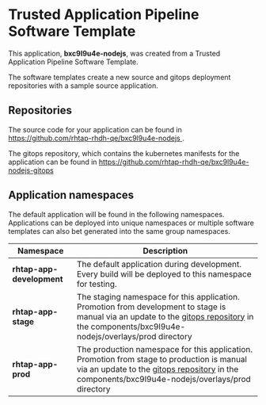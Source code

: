 # Trusted Application Pipeline Software Template

This application, **bxc9l9u4e-nodejs**, was created from a Trusted Application Pipeline Software Template.

The software templates create a new source and gitops deployment repositories with a sample source application. 

## Repositories

The source code for your application can be found in [https://github.com/rhtap-rhdh-qe/bxc9l9u4e-nodejs ](https://github.com/rhtap-rhdh-qe/bxc9l9u4e-nodejs ).
 
The gitops repository, which contains the kubernetes manifests for the application can be found in 
[https://github.com/rhtap-rhdh-qe/bxc9l9u4e-nodejs-gitops ](https://github.com/rhtap-rhdh-qe/bxc9l9u4e-nodejs-gitops ) 

## Application namespaces 

The default application will be found in the following namespaces. Applications can be deployed into unique namespaces or multiple software templates can also bet generated into the same group namespaces.  

|  Namespace   |  Description   |  
| -------- | -------- |   
| **rhtap-app-development** | The default application during development. Every build will be deployed to this namespace for testing. | 
| **rhtap-app-stage** | The staging namespace for this application. Promotion from development to stage is manual via an update to the [gitops repository](https://github.com/rhtap-rhdh-qe/bxc9l9u4e-nodejs-gitops ) in the components/bxc9l9u4e-nodejs/overlays/prod directory |  
| **rhtap-app-prod** | The production namespace for this application. Promotion from stage to production is manual via an update to the [gitops repository](https://github.com/rhtap-rhdh-qe/bxc9l9u4e-nodejs-gitops ) in the components/bxc9l9u4e-nodejs/overlays/prod directory | 